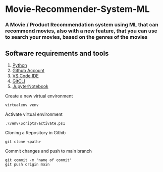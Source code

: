 # Movie-Recommender-System-ML
### A Movie / Product Recommendation system using ML that can recommend movies, also with a new feature, that you can use to search your movies, based on the genres of the movies


## Software requirements and tools
1. [Python](https://www.python.org/downloads/)
2. [Github Account](https://github.com/)
3. [VS Code IDE](https://code.visualstudio.com/)
4. [GitCLI](https://git-scm.com/book/en/v2/Getting-Started-The-Command-Line)
5. [JupyterNotebook](https://jupyter.org/)

Create a new virtual environment

```
virtualenv venv
```

Activate virtual environment

```
.\venv\Scripts\activate.ps1
```


Cloning a Repository in Githib 

```
git clone <path>
```

Commit changes and push to main branch
 
```
git commit -m 'name of commit'
git push origin main
```